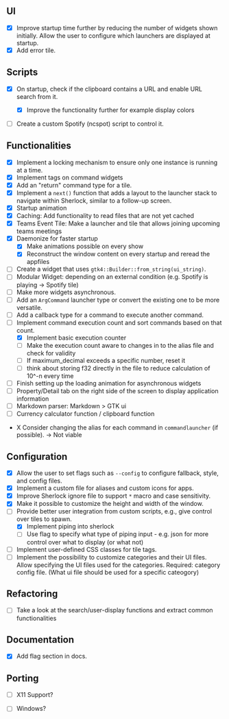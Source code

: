 ## UI
- [x] Improve startup time further by reducing the number of widgets shown initially. Allow the user to configure which launchers are displayed at startup.
- [x] Add error tile.

## Scripts
- [x] On startup, check if the clipboard contains a URL and enable URL search from it.
    - [x] Improve the functionality further for example display colors
- [ ] Create a custom Spotify (ncspot) script to control it.


## Functionalities
- [x] Implement a locking mechanism to ensure only one instance is running at a time.
- [x] Implement tags on command widgets 
- [x] Add an "return" command type for a tile.
- [x] Implement a `next()` function that adds a layout to the launcher stack to navigate within Sherlock, similar to a follow-up screen.
- [x] Startup animation
- [x] Caching: Add functionality to read files that are not yet cached
- [x] Teams Event Tile: Make a launcher and tile that allows joining upcoming teams meetings
- [x] Daemonize for faster startup
    - [x] Make animations possible on every show
    - [x] Reconstruct the window content on every startup and reread the appfiles
- [ ] Create a widget that uses `gtk4::Builder::from_string(ui_string)`.
- [ ] Modular Widget: depending on an external condition (e.g. Spotify is playing -> Spotify tile)
- [ ] Make more widgets asynchronous.
- [ ] Add an `ArgCommand` launcher type or convert the existing one to be more versatile.
- [ ] Add a callback type for a command to execute another command.
- [ ] Implement command execution count and sort commands based on that count.
    - [x] Implement basic execution counter
    - [ ] Make the execution count aware to changes in to the alias file and check for validity
    - [ ] If maximum_decimal exceeds a specific number, reset it
    - [ ] think about storing f32 directly in the file to reduce calculation of 10^-n every time
- [ ] Finish setting up the loading animation for asynchronous widgets
- [ ] Property/Detail tab on the right side of the screen to display application information
- [ ] Markdown parser: Markdown > GTK ui
- [ ] Currency calculator function / clipboard function

- X Consider changing the alias for each command in `commandlauncher` (if possible). -> Not viable

## Configuration
- [x] Allow the user to set flags such as `--config` to configure fallback, style, and config files.
- [x] Implement a custom file for aliases and custom icons for apps.
- [x] Improve Sherlock ignore file to support `*` macro and case sensitivity.
- [x] Make it possible to customize the height and width of the window.
- [ ] Provide better user integration from custom scripts, e.g., give control over tiles to spawn.
    - [x] Implement piping into sherlock
    - [ ] Use flag to specify what type of piping input - e.g. json for more control over what to display (or what not)
- [ ] Implement user-defined CSS classes for tile tags.
- [ ] Implement the possibility to customize categories and their UI files. Allow specifying the UI files used for the categories. Required: category config file. (What ui file should be used for a specific cateogory)

## Refactoring
- [ ] Take a look at the search/user-display functions and extract common functionalities

## Documentation
- [x] Add flag section in docs.

## Porting
- [ ] X11 Support?
- [ ] Windows? 

